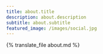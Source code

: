 ```yaml
---
title: about.title
description: about.description
subtitle: about.subtitle
featured_image: /images/social.jpg
---
```


{% translate_file about.md %}
